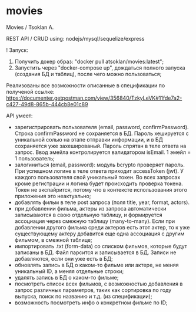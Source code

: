 # movies

Movies / Tsoklan A.

REST API / CRUD
using:
nodejs/mysql/sequelize/express

! Запуск:

1. Получить докер образ: "docker pull atsoklan/movies:latest";
2. Запустить через "docker-compose up", дождаться полного запуска (создания БД и таблиц), после чего можно пользоваться;

Реализованы все возможности описанные в спецификации по полученой ссылке:
https://documenter.getpostman.com/view/356840/TzkyLeVK#11fde7a2-c427-49d8-865b-444cb8e01c89

API умеет:

- зарегистрировать пользователя (email, password, confirmPassword). Строка confirmPassword не сохраняется в БД. Пароль хешируется с уникальной солью на этапе отправки информации, и в БД сохраняется уже захешированый. Пароль спрятан в теле ответа на запрос. Ввод эмейла контролируется валидатором isEmail. 1 эмейл = 1 пользователь;
- залогиниться (email, password): модуль bcrypto проверяет пароль. При успешном логине в теле ответа приходит accessToken (jwt). У каждого пользователя свой уникальный токен. Во всех запросах кроме регистрации и логина будет происходить проверка токена. Токен не экспайрится, потому что в контексте использования этого приложения это неактуально;
- добавлять фильм в теле post запроса (поля title, year, format, actors).
- при добавлении фильма, актеры из запроса автоматически записываются в свою отдельную таблицу, и формируется ассоциация через смежную таблицу (many-to-many). Если при добавлении другого фильма среди актеров есть этот актер, то к уже существующему актеру добавится еще одна ассоциация с другим фильмом, в смежной таблице;
- импортировать .txt (form-data) со списком фильмов, которые будут записаны в БД. Файл парсится и записывается в БД. Записи не добавляются, если они уже есть в БД;
- обновлять запись в БД о каком-то фильме или актере, не меняя уникальный ID, а меняя отдельные строки;
- удалять запись в БД о каком-то фильме;
- посмотреть список всех фильмов, с возможностью добавления в запрос различных параметров, таких как сортировка по году выпуска, поиск по названию и т.д. (из спецификации);
- возможность посмотреть инфо о конкретном фильме по ID;
